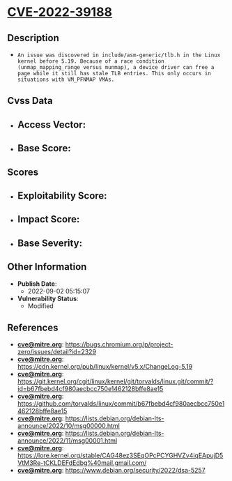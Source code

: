 
# [CVE-2022-39188](https://bugs.chromium.org/p/project-zero/issues/detail?id=2329)

## Description

- `An issue was discovered in include/asm-generic/tlb.h in the Linux kernel before 5.19. Because of a race condition (unmap_mapping_range versus munmap), a device driver can free a page while it still has stale TLB entries. This only occurs in situations with VM_PFNMAP VMAs.`

## Cvss Data

- **Access Vector**:
  - 
- **Base Score**:
  - 

## Scores

- **Exploitability Score**:
  - 
- **Impact Score**:
  - 
- **Base Severity**:
  - 

## Other Information

- **Publish Date**:
  - 2022-09-02 05:15:07
- **Vulnerability Status**:
  - Modified

## References

- **cve@mitre.org**: https://bugs.chromium.org/p/project-zero/issues/detail?id=2329
- **cve@mitre.org**: https://cdn.kernel.org/pub/linux/kernel/v5.x/ChangeLog-5.19
- **cve@mitre.org**: https://git.kernel.org/cgit/linux/kernel/git/torvalds/linux.git/commit/?id=b67fbebd4cf980aecbcc750e1462128bffe8ae15
- **cve@mitre.org**: https://github.com/torvalds/linux/commit/b67fbebd4cf980aecbcc750e1462128bffe8ae15
- **cve@mitre.org**: https://lists.debian.org/debian-lts-announce/2022/10/msg00000.html
- **cve@mitre.org**: https://lists.debian.org/debian-lts-announce/2022/11/msg00001.html
- **cve@mitre.org**: https://lore.kernel.org/stable/CAG48ez3SEqOPcPCYGHVZv4iqEApujD5VtM3Re-tCKLDEFdEdbg%40mail.gmail.com/
- **cve@mitre.org**: https://www.debian.org/security/2022/dsa-5257
